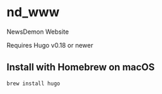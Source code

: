 # nd_www
NewsDemon Website

Requires Hugo v0.18 or newer

## Install with Homebrew on macOS
`brew install hugo`

